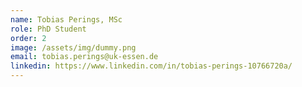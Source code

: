 ```yaml
---
name: Tobias Perings, MSc
role: PhD Student
order: 2
image: /assets/img/dummy.png
email: tobias.perings@uk-essen.de
linkedin: https://www.linkedin.com/in/tobias-perings-10766720a/
---
```

